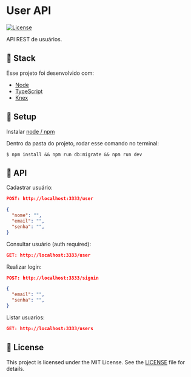 # User API
[![License](http://img.shields.io/:license-mit-blue.svg?style=flat-square)](http://badges.mit-license.org)

API REST de usuários.

## 🧪 Stack

Esse projeto foi desenvolvido com:

- [Node](https://nodejs.org/en/)
- [TypeScript](https://www.typescriptlang.org/)
- [Knex](https://knexjs.org/)

## 🚀 Setup
Instalar [node / npm](https://nodejs.org/en/)

Dentro da pasta do projeto, rodar esse comando no terminal:
```shell
$ npm install && npm run db:migrate && npm run dev
```

## 📖 API

Cadastrar usuário:
```json
POST: http://localhost:3333/user

{
  "nome": "",
  "email": "",
  "senha": "",
}
```

Consultar usuário (auth required):
```json
GET: http://localhost:3333/user
```

Realizar login:
```json
POST: http://localhost:3333/signin

{
  "email": "",
  "senha": "",
}
```

Listar usuarios:
```json
GET: http://localhost:3333/users
```
## 📝 License

This project is licensed under the MIT License. See the [LICENSE](LICENSE) file for details.
